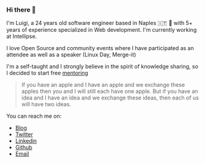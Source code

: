 ### Hi there 👋

I'm Luigi, a 24 years old software engineer based in Naples 🇮🇹 🌊 with 5+ years of experience specialized in Web development. I'm currently working at Intellipse.

I love Open Source and community events where I have participated as an attendee as well as a speaker (Linux Day, Merge-it)

I'm a self-taught and I strongly believe in the spirit of knowledge sharing, so I decided to start free [mentoring](https://calendly.com/gigitux/45min?month=2021-03)

> If you have an apple and I have an apple and we exchange these apples then you and I will still each have one apple. But if you have an idea and I have an idea and we exchange these ideas, then each of us will have two ideas.


You can reach me on:
* [Blog](https://luigitesch.io)
* [Twitter](https://twitter.com/gigitux)
* [Linkedin](https://linkedin.com/gigitux)
* [Github](https://github.com/gigitux)
* [Email](mailto:gigitux@gmail.com)

